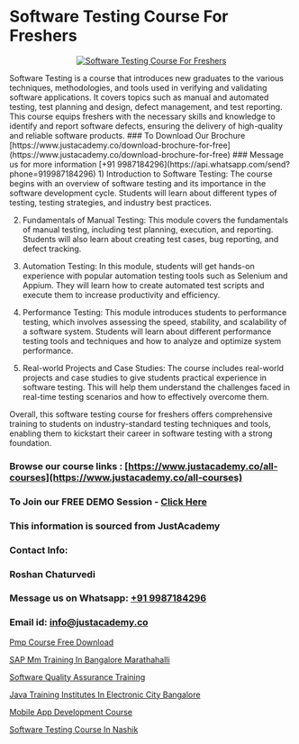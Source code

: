 # Software Testing Course For Freshers

<p align="center">
  <a href="https://justacademy.co/program-detail/software-testing">
    <img src="https://justacademy.co/storage2/program_images/1704700438.webp" alt="Software Testing Course For Freshers">
  </a>
</p>
Software Testing is a course that introduces new graduates to the various techniques, methodologies, and tools used in verifying and validating software applications. It covers topics such as manual and automated testing, test planning and design, defect management, and test reporting. This course equips freshers with the necessary skills and knowledge to identify and report software defects, ensuring the delivery of high-quality and reliable software products.
### To Download Our Brochure [https://www.justacademy.co/download-brochure-for-free](https://www.justacademy.co/download-brochure-for-free)
### Message us for more information [+91 9987184296](https://api.whatsapp.com/send?phone=919987184296)
1) Introduction to Software Testing: The course begins with an overview of software testing and its importance in the software development cycle. Students will learn about different types of testing, testing strategies, and industry best practices.

2) Fundamentals of Manual Testing: This module covers the fundamentals of manual testing, including test planning, execution, and reporting. Students will also learn about creating test cases, bug reporting, and defect tracking.

3) Automation Testing: In this module, students will get hands-on experience with popular automation testing tools such as Selenium and Appium. They will learn how to create automated test scripts and execute them to increase productivity and efficiency.

4) Performance Testing: This module introduces students to performance testing, which involves assessing the speed, stability, and scalability of a software system. Students will learn about different performance testing tools and techniques and how to analyze and optimize system performance.

5) Real-world Projects and Case Studies: The course includes real-world projects and case studies to give students practical experience in software testing. This will help them understand the challenges faced in real-time testing scenarios and how to effectively overcome them.

Overall, this software testing course for freshers offers comprehensive training to students on industry-standard testing techniques and tools, enabling them to kickstart their career in software testing with a strong foundation.

### Browse our course links : [https://www.justacademy.co/all-courses](https://www.justacademy.co/all-courses) 
### To Join our FREE DEMO Session - [Click Here](https://www.justacademy.co/register-for-course-demo)


### This information is sourced from JustAcademy
### Contact Info:
### Roshan Chaturvedi
### Message us on Whatsapp: [+91 9987184296](https://api.whatsapp.com/send?phone=919987184296)
### Email id: [info@justacademy.co](mailto:info@justacademy.co)
                
[Pmp Course Free Download](https://www.linkedin.com/pulse/pmp-course-free-download-software-training-sunnyvale-uusac?trackingId=Q%2FFpwQh9N5C4UTCadS%2BmDA%3D%3D&lipi=urn%3Ali%3Apage%3Ad_flagship3_company_admin%3BPMbi7PJsSrOfOFf5jCv3gg%3D%3D)

[SAP Mm Training In Bangalore Marathahalli](https://www.linkedin.com/pulse/sap-mm-training-bangalore-marathahalli-justacademy-bay-area-c8d4f/)

[Software Quality Assurance Training](https://medium.com/@namusn/software-quality-assurance-training-422ab01ffbdf)

[Java Training Institutes In Electronic City Bangalore](https://medium.com/@kamblerajas684/java-training-institutes-in-electronic-city-bangalore-bb4ad47e59f5)

[Mobile App Development Course](https://justacademyin.github.io/Articles/Mobile-App-Development-Course)

[Software Testing Course In Nashik](https://justacademyin.github.io/justacademy/Software-Testing-Course-In-Nashik)

